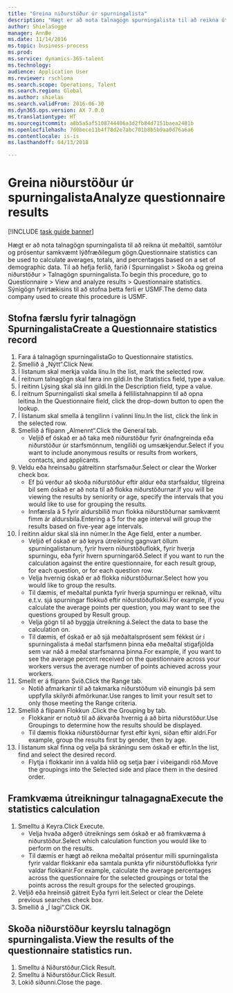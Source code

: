 ```yaml
--- 
title: "Greina niðurstöður úr spurningalista"
description: "Hægt er að nota talnagögn spurningalista til að reikna út meðaltöl, samtölur og prósentur samkvæmt lýðfræðilegum gögn."
author: ShielaSogge
manager: AnnBe
ms.date: 11/14/2016
ms.topic: business-process
ms.prod: 
ms.service: dynamics-365-talent
ms.technology: 
audience: Application User
ms.reviewer: rschloma
ms.search.scope: Operations, Talent
ms.search.region: Global
ms.author: shielas
ms.search.validFrom: 2016-06-30
ms.dyn365.ops.version: AX 7.0.0
ms.translationtype: HT
ms.sourcegitcommit: a8b5a5af5108744406a3d2fb84d7151baea2481b
ms.openlocfilehash: 7d0bece11b4f78d2e7abc701b8b5b9aa0d76a6a6
ms.contentlocale: is-is
ms.lasthandoff: 04/13/2018

---
```

# <a name="analyze-questionnaire-results"></a><span data-ttu-id="cc41e-103">Greina niðurstöður úr spurningalista</span><span class="sxs-lookup"><span data-stu-id="cc41e-103">Analyze questionnaire results</span></span>

[!INCLUDE [task guide banner](../../includes/task-guide-banner.md)]

<span data-ttu-id="cc41e-104">Hægt er að nota talnagögn spurningalista til að reikna út meðaltöl, samtölur og prósentur samkvæmt lýðfræðilegum gögn.</span><span class="sxs-lookup"><span data-stu-id="cc41e-104">Questionnaire statistics can be used to calculate averages, totals, and percentages based on a set of demographic data.</span></span> <span data-ttu-id="cc41e-105">Til að hefja ferlið, farið í Spurningalist > Skoða og greina niðurstöður > Talnagögn spurningalista.</span><span class="sxs-lookup"><span data-stu-id="cc41e-105">To begin this procedure, go to Questionnaire > View and analyze results > Questionnaire statistics.</span></span> <span data-ttu-id="cc41e-106">Sýnigögn fyrirtækisins til að stofna þetta ferli er USMF.</span><span class="sxs-lookup"><span data-stu-id="cc41e-106">The demo data company used to create this procedure is USMF.</span></span>


## <a name="create-a-questionnaire-statistics-record"></a><span data-ttu-id="cc41e-107">Stofna færslu fyrir talnagögn Spurningalista</span><span class="sxs-lookup"><span data-stu-id="cc41e-107">Create a Questionnaire statistics record</span></span>
1. <span data-ttu-id="cc41e-108">Fara á talnagögn spurningalista</span><span class="sxs-lookup"><span data-stu-id="cc41e-108">Go to Questionnaire statistics.</span></span>
2. <span data-ttu-id="cc41e-109">Smellið á „Nýtt“.</span><span class="sxs-lookup"><span data-stu-id="cc41e-109">Click New.</span></span>
3. <span data-ttu-id="cc41e-110">Í listanum skal merkja valda línu.</span><span class="sxs-lookup"><span data-stu-id="cc41e-110">In the list, mark the selected row.</span></span>
4. <span data-ttu-id="cc41e-111">Í reitnum talnagögn skal færa inn gildi.</span><span class="sxs-lookup"><span data-stu-id="cc41e-111">In the Statistics field, type a value.</span></span>
5. <span data-ttu-id="cc41e-112">Í reitinn Lýsing skal slá inn gildi.</span><span class="sxs-lookup"><span data-stu-id="cc41e-112">In the Description field, type a value.</span></span>
6. <span data-ttu-id="cc41e-113">Í reitnum Spurningalisti skal smella á fellilistahnappinn til að opna leitina.</span><span class="sxs-lookup"><span data-stu-id="cc41e-113">In the Questionnaire field, click the drop-down button to open the lookup.</span></span>
7. <span data-ttu-id="cc41e-114">Í listanum skal smella á tengilinn í valinni línu.</span><span class="sxs-lookup"><span data-stu-id="cc41e-114">In the list, click the link in the selected row.</span></span>
8. <span data-ttu-id="cc41e-115">Smellið á flipann „Almennt“.</span><span class="sxs-lookup"><span data-stu-id="cc41e-115">Click the General tab.</span></span>
    * <span data-ttu-id="cc41e-116">Veljið ef óskað er að taka með niðurstöður fyrir ónafngreinda eða niðurstöður úr starfsmönnum, tengiliði og umsækjendur.</span><span class="sxs-lookup"><span data-stu-id="cc41e-116">Select if you want to include anonymous results or results from workers, contacts, and applicants.</span></span>  
9. <span data-ttu-id="cc41e-117">Veldu eða hreinsaðu gátreitinn starfsmaður.</span><span class="sxs-lookup"><span data-stu-id="cc41e-117">Select or clear the Worker check box.</span></span>
    * <span data-ttu-id="cc41e-118">Ef þú verður að skoða niðurstöður eftir aldur eða starfsaldur, tilgreina bil sem óskað er að nota til að flokka niðurstöðurnar.</span><span class="sxs-lookup"><span data-stu-id="cc41e-118">If you will be viewing the results by seniority or age, specify the intervals that you would like to use for grouping the results.</span></span>  
    * <span data-ttu-id="cc41e-119">Innfærsla á 5 fyrir aldursbilið mun flokka niðurstöðurnar samkvæmt fimm ár aldursbila.</span><span class="sxs-lookup"><span data-stu-id="cc41e-119">Entering a 5 for the age interval will group the results based on five-year age intervals.</span></span>  
10. <span data-ttu-id="cc41e-120">Í reitinn aldur skal slá inn númer.</span><span class="sxs-lookup"><span data-stu-id="cc41e-120">In the Age field, enter a number.</span></span>
    * <span data-ttu-id="cc41e-121">Veljið ef óskað er að keyra útreikning gagnvart öllum spurningalistanum, fyrir hvern niðurstöðuflokk, fyrir hverja spurningu, eða fyrir hvern spurningaröð.</span><span class="sxs-lookup"><span data-stu-id="cc41e-121">Select if you want to run the calculation against the entire questionnaire, for each result group, for each question, or for each question row.</span></span>  
    * <span data-ttu-id="cc41e-122">Velja hvernig óskað er að flokka niðurstöðurnar.</span><span class="sxs-lookup"><span data-stu-id="cc41e-122">Select how you would like to group the results.</span></span>  
    * <span data-ttu-id="cc41e-123">Til dæmis, ef meðaltal punkta fyrir hverja spurningu er reiknað, viltu e.t.v. sjá spurningar flokkuð eftir niðurstöðuflokki.</span><span class="sxs-lookup"><span data-stu-id="cc41e-123">For example, if you calculate the average points per question, you may want to see the questions grouped by Result group.</span></span>  
    * <span data-ttu-id="cc41e-124">Velja gögn til að byggja útreikning á.</span><span class="sxs-lookup"><span data-stu-id="cc41e-124">Select the data to base the calculation on.</span></span>  
    * <span data-ttu-id="cc41e-125">Til dæmis, ef óskað er að sjá meðaltalsprósent sem fékkst úr í spurningalista á meðal starfsmenn þinna eða meðaltal stigafjölda sem var náð á meðal starfsmanna þinna.</span><span class="sxs-lookup"><span data-stu-id="cc41e-125">For example, if you want to see the average percent received on the questionnaire across your workers versus the average number of points achieved across your workers.</span></span>  
11. <span data-ttu-id="cc41e-126">Smellt er á flipann Svið.</span><span class="sxs-lookup"><span data-stu-id="cc41e-126">Click the Range tab.</span></span>
    * <span data-ttu-id="cc41e-127">Notið afmarkanir til að takmarka niðurstöðum við einungis þá sem uppfylla skilyrði afmörkunar.</span><span class="sxs-lookup"><span data-stu-id="cc41e-127">Use ranges to limit your result set to only those meeting the Range criteria.</span></span>  
12. <span data-ttu-id="cc41e-128">Smellið á flipann Flokkun .</span><span class="sxs-lookup"><span data-stu-id="cc41e-128">Click the Grouping by tab.</span></span>
    * <span data-ttu-id="cc41e-129">Flokkanir er notuð til að ákvarða hvernig á að birta niðurstöður.</span><span class="sxs-lookup"><span data-stu-id="cc41e-129">Use Groupings to determine how the results should be displayed.</span></span>  
    * <span data-ttu-id="cc41e-130">Til dæmis flokka niðurstöðurnar fyrst eftir kyni, síðan eftir aldri.</span><span class="sxs-lookup"><span data-stu-id="cc41e-130">For example, group the results first by gender, then by age.</span></span>  
13. <span data-ttu-id="cc41e-131">Í listanum skal finna og velja þá skráningu sem óskað er eftir.</span><span class="sxs-lookup"><span data-stu-id="cc41e-131">In the list, find and select the desired record.</span></span>
    * <span data-ttu-id="cc41e-132">Flytja í flokkanir inn á valda hlið og setja þær í viðeigandi röð.</span><span class="sxs-lookup"><span data-stu-id="cc41e-132">Move the groupings into the Selected side and place them in the desired order.</span></span>  

## <a name="execute-the-statistics-calculation"></a><span data-ttu-id="cc41e-133">Framkvæma útreikningur talnagagna</span><span class="sxs-lookup"><span data-stu-id="cc41e-133">Execute the statistics calculation</span></span>
1. <span data-ttu-id="cc41e-134">Smelltu á Keyra.</span><span class="sxs-lookup"><span data-stu-id="cc41e-134">Click Execute.</span></span>
    * <span data-ttu-id="cc41e-135">Velja hvaða aðgerð útreiknings sem óskað er að framkvæma á niðurstöður.</span><span class="sxs-lookup"><span data-stu-id="cc41e-135">Select which calculation function you would like to perform on the results.</span></span>  
    * <span data-ttu-id="cc41e-136">Til dæmis er hægt að reikna meðaltal prósentur milli spurningalista fyrir valdar flokkanir eða samtala punkta yfir niðurstöðuflokka fyrir valdar flokkanir.</span><span class="sxs-lookup"><span data-stu-id="cc41e-136">For example, calculate the average percentages across the questionnaire for the selected groupings or total the points across the result groups for the selected groupings.</span></span>  
2. <span data-ttu-id="cc41e-137">Veljið eða hreinsið gátreit Eyða fyrri leit.</span><span class="sxs-lookup"><span data-stu-id="cc41e-137">Select or clear the Delete previous searches check box.</span></span>
3. <span data-ttu-id="cc41e-138">Smellið á „Í lagi“.</span><span class="sxs-lookup"><span data-stu-id="cc41e-138">Click OK.</span></span>

## <a name="view-the-results-of-the-questionnaire-statistics-run"></a><span data-ttu-id="cc41e-139">Skoða niðurstöður keyrslu talnagögn spurningalista.</span><span class="sxs-lookup"><span data-stu-id="cc41e-139">View the results of the questionnaire statistics run.</span></span>
1. <span data-ttu-id="cc41e-140">Smelltu á Niðurstöður.</span><span class="sxs-lookup"><span data-stu-id="cc41e-140">Click Result.</span></span>
2. <span data-ttu-id="cc41e-141">Smelltu á Niðurstöður.</span><span class="sxs-lookup"><span data-stu-id="cc41e-141">Click Result.</span></span>
3. <span data-ttu-id="cc41e-142">Lokið síðunni.</span><span class="sxs-lookup"><span data-stu-id="cc41e-142">Close the page.</span></span>


